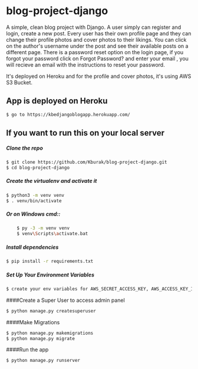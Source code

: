 # blog-project-django

  A simple, clean blog project with Django. A user simply can register and login, create a new post. Every user has their own profile page and they can change their profile photos and cover photos to their likings. You can click on the author's username under the post and see their available posts on a different page. There is a password reset option on the login page, if you forgot your password click on Forgot Password? and enter your email , you will recieve an email with the instructions to reset your password.

  It's deployed on Heroku and for the profile and cover photos, it's using AWS S3 Bucket.

  
## App is deployed on Heroku
```bash
$ go to https://kbedjangoblogapp.herokuapp.com/
```


## If you want to run this on your local server

##### Clone the repo

```bash
$ git clone https://github.com/Kburak/blog-project-django.git
$ cd blog-project-django
```

##### Create the virtualenv and activate it
```bash
$ python3 -m venv venv
$ . venv/bin/activate
```

##### Or on Windows cmd::
```bash
    $ py -3 -m venv venv
    $ venv\Scripts\activate.bat
```

##### Install dependencies
```bash
$ pip install -r requirements.txt
```

##### Set Up Your Environment Variables
```bash
$ create your env variables for AWS_SECRET_ACCESS_KEY, AWS_ACCESS_KEY_ID, EMAIL_USER, EMAIL_PASSWORD, AWS_STORAGE_BUCKET_NAME, DEBUG_VALUE

```

####Create a Super User to access admin panel
```bash
$ python manage.py createsuperuser
```

####Make Migrations
```bash
$ python manage.py makemigrations
$ python manage.py migrate
```

####Run the app
```bash
$ python manage.py runserver
```
